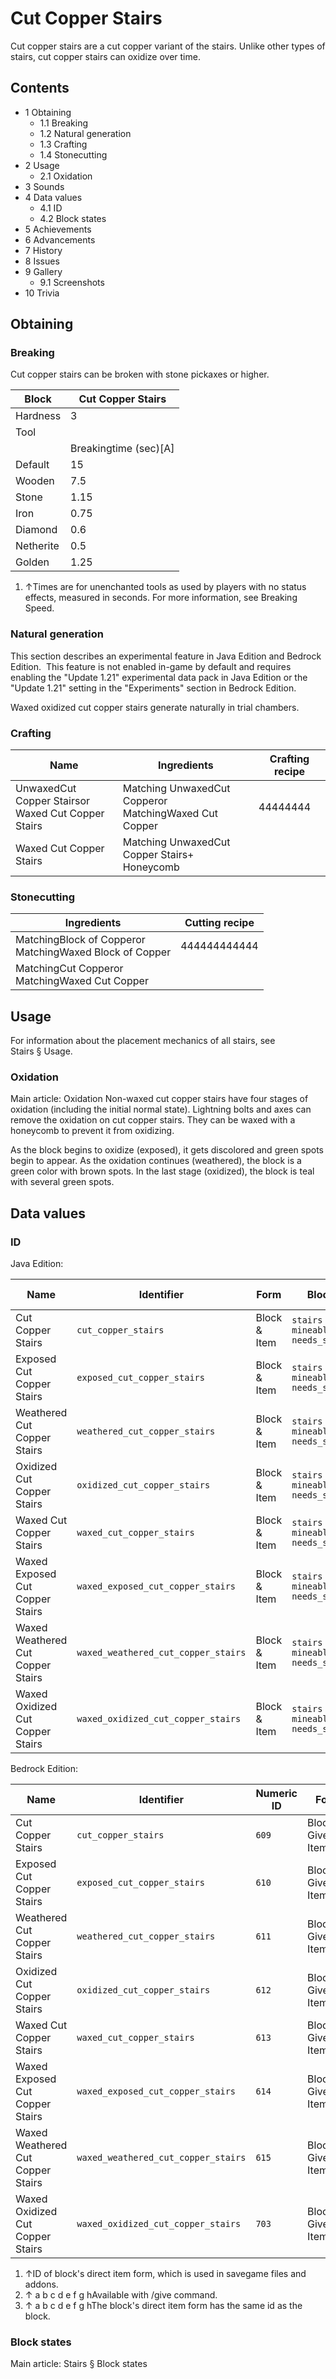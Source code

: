 # Cut Copper Stairs
Cut copper stairs are a cut copper variant of the stairs. Unlike other types of stairs, cut copper stairs can oxidize over time.

## Contents
- 1 Obtaining
	- 1.1 Breaking
	- 1.2 Natural generation
	- 1.3 Crafting
	- 1.4 Stonecutting
- 2 Usage
	- 2.1 Oxidation
- 3 Sounds
- 4 Data values
	- 4.1 ID
	- 4.2 Block states
- 5 Achievements
- 6 Advancements
- 7 History
- 8 Issues
- 9 Gallery
	- 9.1 Screenshots
- 10 Trivia

## Obtaining
### Breaking
Cut copper stairs can be broken with stone pickaxes or higher.

| Block     | Cut Copper Stairs     |
|-----------|-----------------------|
| Hardness  | 3                     |
| Tool      |                       |
|           | Breakingtime (sec)[A] |
| Default   | 15                    |
| Wooden    | 7.5                   |
| Stone     | 1.15                  |
| Iron      | 0.75                  |
| Diamond   | 0.6                   |
| Netherite | 0.5                   |
| Golden    | 1.25                  |

1. ↑Times are for unenchanted tools as used by players with no status effects, measured in seconds. For more information, see Breaking Speed.

### Natural generation

  

This section describes an experimental feature in Java Edition and Bedrock Edition. 
This feature is not enabled in-game by default and requires enabling the "Update 1.21" experimental data pack in Java Edition or the "Update 1.21" setting in the "Experiments" section in Bedrock Edition.


Waxed oxidized cut copper stairs generate naturally in trial chambers.

### Crafting
| Name                                                   | Ingredients                                               | Crafting recipe |
|--------------------------------------------------------|-----------------------------------------------------------|-----------------|
| UnwaxedCut Copper Stairsor<br/>Waxed Cut Copper Stairs | Matching UnwaxedCut Copperor<br/>MatchingWaxed Cut Copper | 44444444        |
| Waxed Cut Copper Stairs                                | Matching UnwaxedCut Copper Stairs+<br/>Honeycomb          |                 |

### Stonecutting
| Ingredients                                                 | Cutting recipe |
|-------------------------------------------------------------|----------------|
| MatchingBlock of Copperor<br/>MatchingWaxed Block of Copper | 444444444444   |
| MatchingCut Copperor<br/>MatchingWaxed Cut Copper           |                |

## Usage
For information about the placement mechanics of all stairs, see Stairs § Usage.

### Oxidation
Main article: Oxidation
Non-waxed cut copper stairs have four stages of oxidation (including the initial normal state). Lightning bolts and axes can remove the oxidation on cut copper stairs. They can be waxed with a honeycomb to prevent it from oxidizing.

As the block begins to oxidize (exposed), it gets discolored and green spots begin to appear. As the oxidation continues (weathered), the block is a green color with brown spots. In the last stage (oxidized), the block is teal with several green spots.

## Data values
### ID
Java Edition:

| Name                              | Identifier                          | Form         | Block tags                                             | Item tags | Translation key                                     |
|-----------------------------------|-------------------------------------|--------------|--------------------------------------------------------|-----------|-----------------------------------------------------|
| Cut Copper Stairs                 | `cut_copper_stairs`                 | Block & Item | `stairs`<br/>`mineable/pickaxe`<br/>`needs_stone_tool` | `stairs`  | `block.minecraft.cut_copper_stairs`                 |
| Exposed Cut Copper Stairs         | `exposed_cut_copper_stairs`         | Block & Item | `stairs`<br/>`mineable/pickaxe`<br/>`needs_stone_tool` | `stairs`  | `block.minecraft.exposed_cut_copper_stairs`         |
| Weathered Cut Copper Stairs       | `weathered_cut_copper_stairs`       | Block & Item | `stairs`<br/>`mineable/pickaxe`<br/>`needs_stone_tool` | `stairs`  | `block.minecraft.weathered_cut_copper_stairs`       |
| Oxidized Cut Copper Stairs        | `oxidized_cut_copper_stairs`        | Block & Item | `stairs`<br/>`mineable/pickaxe`<br/>`needs_stone_tool` | `stairs`  | `block.minecraft.oxidized_cut_copper_stairs`        |
| Waxed Cut Copper Stairs           | `waxed_cut_copper_stairs`           | Block & Item | `stairs`<br/>`mineable/pickaxe`<br/>`needs_stone_tool` | `stairs`  | `block.minecraft.waxed_cut_copper_stairs`           |
| Waxed Exposed Cut Copper Stairs   | `waxed_exposed_cut_copper_stairs`   | Block & Item | `stairs`<br/>`mineable/pickaxe`<br/>`needs_stone_tool` | `stairs`  | `block.minecraft.waxed_exposed_cut_copper_stairs`   |
| Waxed Weathered Cut Copper Stairs | `waxed_weathered_cut_copper_stairs` | Block & Item | `stairs`<br/>`mineable/pickaxe`<br/>`needs_stone_tool` | `stairs`  | `block.minecraft.waxed_weathered_cut_copper_stairs` |
| Waxed Oxidized Cut Copper Stairs  | `waxed_oxidized_cut_copper_stairs`  | Block & Item | `stairs`<br/>`mineable/pickaxe`<br/>`needs_stone_tool` | `stairs`  | `block.minecraft.waxed_oxidized_cut_copper_stairs`  |

Bedrock Edition:

| Name                              | Identifier                          | Numeric ID | Form                       | Item ID[i 1]   | Translation key                               |
|-----------------------------------|-------------------------------------|------------|----------------------------|----------------|-----------------------------------------------|
| Cut Copper Stairs                 | `cut_copper_stairs`                 | `609`      | Block & Giveable Item[i 2] | Identical[i 3] | `tile.cut_copper_stairs.name`                 |
| Exposed Cut Copper Stairs         | `exposed_cut_copper_stairs`         | `610`      | Block & Giveable Item[i 2] | Identical[i 3] | `tile.exposed_cut_copper_stairs.name`         |
| Weathered Cut Copper Stairs       | `weathered_cut_copper_stairs`       | `611`      | Block & Giveable Item[i 2] | Identical[i 3] | `tile.weathered_cut_copper_stairs.name`       |
| Oxidized Cut Copper Stairs        | `oxidized_cut_copper_stairs`        | `612`      | Block & Giveable Item[i 2] | Identical[i 3] | `tile.oxidized_cut_copper_stairs.name`        |
| Waxed Cut Copper Stairs           | `waxed_cut_copper_stairs`           | `613`      | Block & Giveable Item[i 2] | Identical[i 3] | `tile.waxed_cut_copper_stairs.name`           |
| Waxed Exposed Cut Copper Stairs   | `waxed_exposed_cut_copper_stairs`   | `614`      | Block & Giveable Item[i 2] | Identical[i 3] | `tile.waxed_exposed_cut_copper_stairs.name`   |
| Waxed Weathered Cut Copper Stairs | `waxed_weathered_cut_copper_stairs` | `615`      | Block & Giveable Item[i 2] | Identical[i 3] | `tile.waxed_weathered_cut_copper_stairs.name` |
| Waxed Oxidized Cut Copper Stairs  | `waxed_oxidized_cut_copper_stairs`  | `703`      | Block & Giveable Item[i 2] | Identical[i 3] | `tile.waxed_oxidized_cut_copper_stairs.name`  |

1. ↑ID of block's direct item form, which is used in savegame files and addons.
2. ↑ a b c d e f g hAvailable with /give command.
3. ↑ a b c d e f g hThe block's direct item form has the same id as the block.

### Block states
Main article: Stairs § Block states
